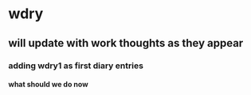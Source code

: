 # wdry

## will update with work thoughts as they appear

### adding wdry1 as first diary entries

#### what should we do now